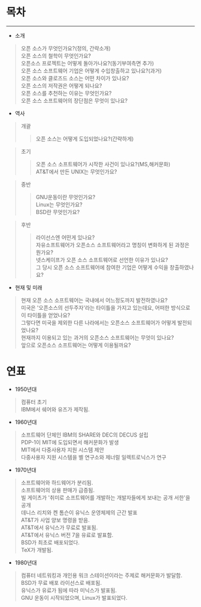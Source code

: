 # 목차
-----

- 소개  
> 오픈 소스가 무엇인가요?(정의, 간략소개)  
> 오픈 소스의 철학이 무엇인가요?  
> 오픈소스 프로젝트는 어떻게 돌아가나요?(동기부여측면 추가)  
> 오픈 소스 소프트웨어 기업은 어떻게 수입창출하고 있나요?(과거)  
> 오픈 소스와 클로즈드 소스는 어떤 차이가 있나요?  
> 오픈 소스의 저작권은 어떻게 되나요?  
> 오픈 소스를 추천하는 이유는 무엇인가요?  
> 오픈 소스 소프트웨어의 장단점은 무엇이 있나요?  

- 역사  

> 개괄  
>> 오픈 소스는 어떻게 도입되었나요?(간략하게)  

> 초기  
>> 오픈 소스 소프트웨어가 시작한 사건이 있나요?(MS,해커문화)  
>> AT&T에서 만든 UNIX는 무엇인가요?  

> 중반  
>> GNU운동이란 무엇인가요?  
>> Linux는 무엇인가요?  
>> BSD란 무엇인가요?  

> 후반  
>> 라이선스엔 어떤게 있나요?  
>> 자유소프트웨어가 오픈소스 소프트웨어라고 명칭이 변화하게 된 과정은 뭔가요?  
>> 넷스케이프가 오픈 소스 소프트웨어로 선언한 이유가 있나요?  
>> 그 당시 오픈 소스 소프트웨어에 참여한 기업은 어떻게 수익을 창출하였나요?  

- 현재 및 미래
> 현재 오픈 소스 소프트웨어는 국내에서 어느정도까지 발전하였나요?  
> 미국은 '오픈소스의 선두주자'라는 타이틀을 가지고 있는데요, 어떠한 방식으로 이 타이틀을 얻었나요?  
> 그렇다면 미국을 제외한 다른 나라에서는 오픈소스 소프트웨어가 어떻게 발전되었나요?  
> 현재까지 이용되고 있는 과거의 오픈소스 소프트웨어는 무엇이 있나요?  
> 앞으로 오픈소스 소프트웨어는 어떻게 이용될까요?    

# 연표

- 1950년대
> 컴퓨터 초기  
> IBM에서 쉐어와 유즈가 제작됨.  

- 1960년대
> 소프트웨어 단체인 IBM의 SHARE와 DEC의 DECUS 설립  
> PDP-1이 MIT에 도입되면서 해커문화가 발생  
> MIT에서 다중사용자 지원 시스템 제안  
> 다중사용자 지원 시스템을 벨 연구소와 제너럴 일렉트로닉스가 연구  

- 1970년대
> 소프트웨어와 하드웨어가 분리됨.  
> 소프트웨어의 상용 판매가 급증됨.  
> 빌 게이츠가 '취미로 소프트웨어를 개발하는 개발자들에게 보내는 공개 서한'을 공개  
> 데니스 리치와 켄 톰슨이 유닉스 운영체제의 근간 발표  
> AT&T가 사업 양보 명령을 받음.  
> AT&T에서 유닉스가 무료로 발표됨.  
> AT&T에서 유닉스 버전 7을 유료로 발표함.  
> BSD가 최초로 배포되었다.  
> TeX가 개발됨.  

- 1980년대
> 컴퓨터 네트워킹과 개인용 워크 스테이션이라는 주제로 해커문화가 발달함.  
> BSD가 무료 배포 라이선스로 배포됨.  
> 유닉스가 유료가 됨에 따라 미닉스가 발표됨.  
> GNU 운동이 시작되었으며, Linux가 발표되었다.  

